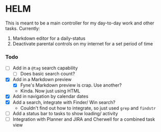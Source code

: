 # HELM

This is meant to be a main controller for my day-to-day work and other tasks. Currently:

1. Markdown editor for a daily-status
2. Deactivate parental controls on my internet for a set period of time

### Todo

* [ ] Add in a `@tag` search capability
  * [ ] Does basic search count?
* [x] Add in a Markdown preview 
  * [x] Fyne's Markdown preview is crap. Use another?
  * Kinda. Now just using HTML
* [x] Add in navigation by calendar dates
* [x] Add a search, integrate with Finder/ Win search?
  * Couldn't find out how to integrate, so just used `grep` and `findstr`
* [ ] Add a status bar to tasks to show loading/ activity
* [ ] Integration with Planner and JIRA and Cherwell for a combined task view